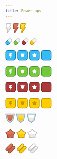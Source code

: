 ```yaml
---
title: Power-ups
---
```


![](bold_silver.png)
![](bolt_bronze.png)
![](bolt_gold.png)

![](pill_blue.png)
![](pill_green.png)
![](pill_red.png)
![](pill_yellow.png)

![](powerup_blue_bolt.png)
![](powerup_blue_shield.png)
![](powerup_blue_star.png)
![](powerup_blue.png)

![](powerup_green_bolt.png)
![](powerup_green_shield.png)
![](powerup_green_star.png)
![](powerup_green.png)

![](powerup_red_bolt.png)
![](powerup_red_shield.png)
![](powerup_red_star.png)
![](powerup_red.png)

![](powerup_yellow_bolt.png)
![](powerup_yellow_shield.png)
![](powerup_yellow_star.png)
![](powerup_yellow.png)

![](shield_bronze.png)
![](shield_gold.png)
![](shield_silver.png)

![](star_bronze.png)
![](star_gold.png)
![](star_silver.png)

![](things_bronze.png)
![](things_gold.png)
![](things_silver.png)